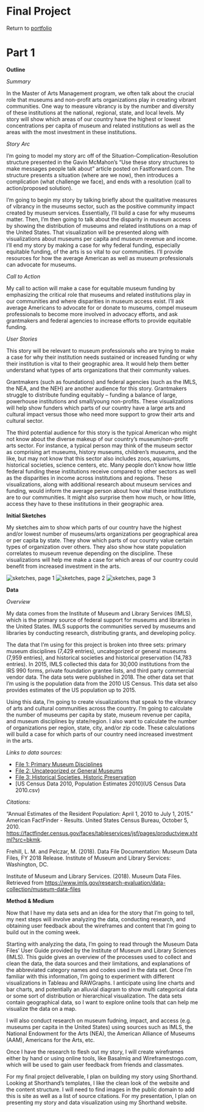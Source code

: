 # Final Project

Return to [portfolio](https://ahowe12.github.io/Alena-Howe-s-Portfolio/)

# Part 1

**Outline**

*Summary* 

In the Master of Arts Management program, we often talk about the crucial role that museums and non-profit arts organizations play in creating vibrant communities. One way to measure vibrancy is by the number and diversity of these institutions at the national, regional, state, and local levels. My story will show which areas of our country have the highest or lowest concentrations per capita of museum and related institutions as well as the areas with the most investment in these institutions. 

*Story Arc*

I’m going to model my story arc off of the Situation-Complication-Resolution structure presented in the Gavin McMahon’s “Use these story structures to make messages people talk about” article posted on Fastforward.com. The structure presents a situation (where are we now), then introduces a complication (what challenge we face), and ends with a resolution (call to action/proposed solution). 

I’m going to begin my story by talking briefly about the qualitative measures of vibrancy in the museums sector, such as the positive community impact created by museum services. Essentially, I’ll build a case for why museums matter. Then, I’m then going to talk about the disparity in museum access by showing the distribution of museums and related institutions on a map of the United States. That visualization will be presented along with visualizations about museums per capita and museum revenue and income. I’ll end my story by making a case for why federal funding, especially equitable funding, of the arts is so vital to our communities. I’ll provide resources for how the average American as well as museum professionals can advocate for museums. 

*Call to Action*

My call to action will make a case for equitable museum funding by emphasizing the critical role that museums and related institutions play in our communities and where disparities in museum access exist. I’ll ask average Americans to advocate for or donate to museums, compel museum professionals to become more involved in advocacy efforts, and ask grantmakers and federal agencies to increase efforts to provide equitable funding. 

*User Stories*

This story will be relevant to museum professionals who are trying to make a case for why their institution needs sustained or increased funding or why their institution is vital to their geographic area. It would help them better understand what types of arts organizations that their community values. 

Grantmakers (such as foundations) and federal agencies (such as the IMLS, the NEA, and the NEH) are another audience for this story. Grantmakers struggle to distribute funding equitably – funding a balance of large, powerhouse institutions and small/young non-profits. These visualizations will help show funders which parts of our country have a large arts and cultural impact versus those who need more support to grow their arts and cultural sector. 

The third potential audience for this story is the typical American who might not know about the diverse makeup of our country’s museum/non-profit arts sector. For instance, a typical person may think of the museum sector as comprising art museums, history museums, children’s museums, and the like, but may not know that this sector also includes zoos, aquariums, historical societies, science centers, etc. Many people don’t know how little federal funding these institutions receive compared to other sectors as well as the disparities in income across institutions and regions. These visualizations, along with additional research about museum services and funding, would inform the average person about how vital these institutions are to our communities. It might also surprise them how much, or how little, access they have to these institutions in their geographic area.



**Initial Sketches**

My sketches aim to show which parts of our country have the highest and/or lowest number of museums/arts organizations per geographical area or per capita by state. They show which parts of our country value certain types of organization over others. They also show how state population correlates to museum revenue depending on the discipline. These visualizations will help me make a case for which areas of our country could benefit from increased investment in the arts. 

![sketches, page 1](/FinalSketches1.jpg)
![sketches, page 2](/FinalSketches2.jpg)
![sketches, page 3](/FinalSketches3.jpg)



**Data**

*Overview*

My data comes from the Institute of Museum and Library Services (IMLS), which is the primary source of federal support for museums and libraries in the United States. IMLS supports the communities served by museums and libraries by conducting research, distributing grants, and developing policy. 

The data that I’m using for this project is broken into three sets: primary museum disciplines (7,429 entries), uncategorized or general museums (7,959 entries), and historical societies and historical preservation (14,783 entries). In 2015, IMLS collected this data for 30,000 institutions from the IRS 990 forms, private foundation grantee lists, and third party commercial vendor data. The data sets were published in 2018. The other data set that I’m using is the population data from the 2010 US Census. This data set also provides estimates of the US population up to 2015. 

Using this data, I’m going to create visualizations that speak to the vibrancy of arts and cultural communities across the country. I’m going to calculate the number of museums per capita by state, museum revenue per capita, and museum disciplines by state/region. I also want to calculate the number of organizations per region, state, city, and/or zip code. These calculations will build a case for which parts of our country need increased investment in the arts. 

*Links to data sources:* 

- [File 1: Primary Museum Disciplines](MuseumFile2018_File1_Nulls.csv)
- [File 2: Uncategorized or General Museums](MuseumFile2018_File2_Nulls.csv)
- [File 3: Historical Societies, Historic Preservation](MuseumFile2018_File3_Nulls.csv)
- [US Census Data 2010, Population Estimates 2010](US Census Data 2010.csv)

*Citations:*

“Annual Estimates of the Resident Population: April 1, 2010 to July 1, 2015.” American FactFinder - Results. United States Census Bureau, October 5, 2010. https://factfinder.census.gov/faces/tableservices/jsf/pages/productview.xhtml?src=bkmk. 

Frehill, L. M. and Pelczar, M. (2018). Data File Documentation: Museum Data Files, FY 2018 Release. Institute of Museum and Library Services: Washington, DC.

Institute of Museum and Library Services. (2018). Museum Data Files. Retrieved from https://www.imls.gov/research-evaluation/data-collection/museum-data-files 



**Method & Medium**

Now that I have my data sets and an idea for the story that I’m going to tell, my next steps will involve analyzing the data, conducting research, and obtaining user feedback about the wireframes and content that I’m going to build out in the coming week.

Starting with analyzing the data, I’m going to read through the Museum Data Files’ User Guide provided by the Institute of Museum and Library Sciences (IMLS). This guide gives an overview of the processes used to collect and clean the data, the data sources and their limitations, and explanations of the abbreviated category names and codes used in the data set. Once I’m familiar with this information, I’m going to experiment with different visualizations in Tableau and RAWGraphs. I anticipate using line charts and bar charts, and potentially an alluvial diagram to show multi categorical data or some sort of distribution or hierarchical visualization. The data sets contain geographical data, so I want to explore online tools that can help me visualize the data on a map. 

I will also conduct research on museum fudning, impact, and access (e.g. museums per capita in the United States) using sources such as IMLS, the National Endowment for the Arts (NEA), the American Alliance of Museums (AAM), Americans for the Arts, etc. 

Once I have the research to flesh out my story, I will create wireframes either by hand or using online tools, like Basalmiq and Wireframestogo.com, which will be used to gain user feedback from friends and classmates. 

For my final project deliverable, I plan on building my story using Shorthand. Looking at Shorthand’s templates, I like the clean look of the website and the content structure. I will need to find images in the public domain to add this is site as well as a list of source citations. For my presentation, I plan on presenting my story and data visualization using my Shorthand website. 
